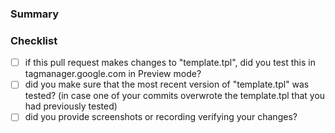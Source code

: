 ### Summary

<!-- What does the PR do? -->

### Checklist

* [ ] if this pull request makes changes to "template.tpl", did you test this in tagmanager.google.com in Preview mode?
* [ ] did you make sure that the most recent version of "template.tpl" was tested? (in case one of your commits overwrote the template.tpl that you had previously tested)
* [ ] did you provide screenshots or recording verifying your changes?
